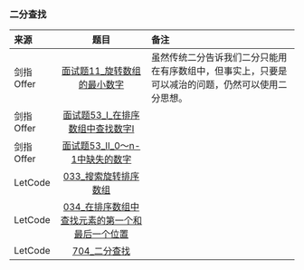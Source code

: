 ### 二分查找
来源|题目|备注
:---|:---:|:---|
剑指Offer|[面试题11_旋转数组的最小数字](JianZhiOffer/面试题11_旋转数组的最小数字.py)|虽然传统二分告诉我们二分只能用在有序数组中，但事实上，只要是可以减治的问题，仍然可以使用二分思想。|
剑指Offer|[面试题53_I_在排序数组中查找数字I](JianZhiOffer/面试题53_I_在排序数组中查找数字I.py)||
剑指Offer|[面试题53_II_0～n-1中缺失的数字](JianZhiOffer/面试题53_II_0～n-1中缺失的数字.py)||
LetCode|[033_搜索旋转排序数组](Leetcode/033_搜索旋转排序数组.py)||
LetCode|[034_在排序数组中查找元素的第一个和最后一个位置](Leetcode/034_在排序数组中查找元素的第一个和最后一个位置.py)||
LetCode|[704_二分查找](Leetcode/704_二分查找.py)||

